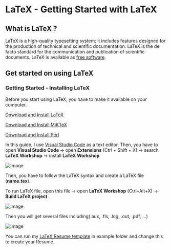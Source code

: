 # LaTeX - Getting Started with LaTeX

## What is LaTeX ?

LaTeX is a high-quality typesetting system; it includes features designed for the production of technical and scientific documentation. LaTeX is the de facto standard for the communication and publication of scientific documents. LaTeX is available as [free software](https://www.latex-project.org/lppl/).

## Get started on using LaTeX

### Getting Started - Installing LaTeX
  
Before you start using LaTeX, you have to make it available on your computer.

[Download and Install LaTeX](https://www.latex-project.org/get/)

[Download and Install MiKTeX](https://miktex.org/download)

[Download and Install Perl](https://www.perl.org/)

In this guide, I use [Visual Studio Code](https://code.visualstudio.com) as a text editor. Then, you have to open <b> Visual Studio Code </b> -> open <b>Extensions</b> (Ctrl + Shift + X)  -> search <b>LaTeX Workshop</b> -> install <b>LaTeX Workshop</b>

![image](https://user-images.githubusercontent.com/23649434/88836920-af88cd80-d201-11ea-95de-f2b40d8dafee.png)

Then, you have to follow the LaTeX syntax and create a LaTeX file (<b>name.tex</b>).

To run LaTeX file, open this file -> open <b>LaTeX Workshop</b> (Ctrl+Alt+X) -> <b>Build LaTeX project </b>. 

![image](https://user-images.githubusercontent.com/23649434/88837450-7bfa7300-d202-11ea-9ab2-cd21ee2039f1.png)

Then you will get several files including(.aux, .fls, .log, .out, .pdf, ...)

![image](https://user-images.githubusercontent.com/23649434/88837622-959bba80-d202-11ea-8fe7-a240b4750868.png)

You can run my [LaTeX Resume template](https://github.com/hoduchieu01/Computer-Science-Handbook/tree/master/LaTeX/Example/Resume) in example folder and change this to create your Resume.